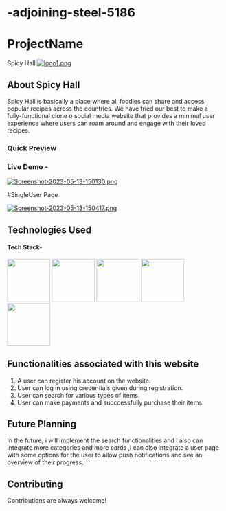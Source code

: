 # -adjoining-steel-5186


# ProjectName
Spicy Hall
[![logo1.png](https://i.postimg.cc/qMPnDMV6/logo1.png)](https://postimg.cc/1fKffSzy)

## About Spicy Hall

Spicy Hall is basically a place where all foodies can share and access popular recipes across the countries. 
    We have tried our best to make a fully-functional clone o  social media website that provides a minimal user experience where users can roam around and engage with their loved recipes. 
### Quick Preview 

### Live Demo -



[![Screenshot-2023-05-13-150130.png](https://i.postimg.cc/x8yrRvYs/Screenshot-2023-05-13-150130.png)](https://postimg.cc/9wMNXqDT)






#SingleUser Page


[![Screenshot-2023-05-13-150417.png](https://i.postimg.cc/kMtW5jXN/Screenshot-2023-05-13-150417.png)](https://postimg.cc/ThfK7Jbh)






## Technologies Used

#### Tech Stack-

<p float="left">
    <img src="https://cdn.pixabay.com/photo/2017/08/05/11/16/logo-2582748_640.png" width="100" height="100">
    <img src="https://cdn.pixabay.com/photo/2017/08/05/11/16/logo-2582747_640.png" width="100" height="100">
       <img src="https://www.ictdemy.com/images/1/css/bootstrap/bootstrap-stack.png" width="100" height="100">
    <img src="https://encrypted-tbn0.gstatic.com/images?q=tbn:ANd9GcS76aVIo4u18ZBAVWU79QkDQ6uvKUjF4leJ7g&usqp=CAU" width="100" height="100">
   <img src="https://blog.logrocket.com/wp-content/uploads/2021/04/optimize-react-native-performance.png" width="100" height="100">
   


 </p>

## Functionalities associated with this website

1. A user can register his account on the website.
2. User can log in using credentials given during registration.
3. User can search for various types of items.
4. User can make payments and succcessfully purchase their items.




## Future Planning

In the future, i will implement the search functionalities and i also can integrate more categories and more cards ,I can also integrate a user page with some options for the user to allow push notifications and see an overview of their progress. 





## Contributing

Contributions are always welcome!

